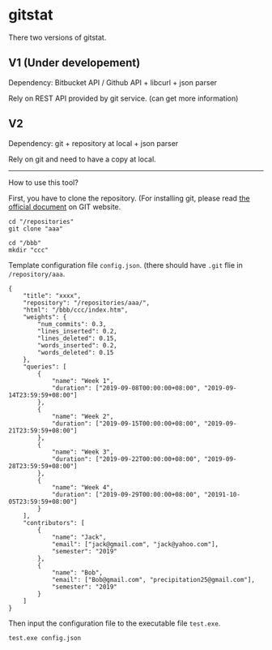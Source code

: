 # gitstat

There two versions of gitstat.

## V1 (Under developement)

Dependency: Bitbucket API / Github API + libcurl + json parser

Rely on REST API provided by git service. (can get more information)

## V2

Dependency: git + repository at local + json parser

Rely on git and need to have a copy at local.

---

How to use this tool?

First, you have to clone the repository. (For installing git, please read [the official document](https://git-scm.com/book/en/v2/Getting-Started-Installing-Git) on GIT website.

```
cd "/repositories"
git clone "aaa"

cd "/bbb"
mkdir "ccc"
```

Template configuration file `config.json`. (there should have `.git` flie in `/repository/aaa`.

```
{
    "title": "xxxx",
    "repository": "/repositories/aaa/",
    "html": "/bbb/ccc/index.htm",
    "weights": {
        "num_commits": 0.3,
        "lines_inserted": 0.2,
        "lines_deleted": 0.15,
        "words_inserted": 0.2,
        "words_deleted": 0.15
    },
    "queries": [
        {
            "name": "Week 1",
            "duration": ["2019-09-08T00:00:00+08:00", "2019-09-14T23:59:59+08:00"]
        },
        {
            "name": "Week 2",
            "duration": ["2019-09-15T00:00:00+08:00", "2019-09-21T23:59:59+08:00"]
        },
        {
            "name": "Week 3",
            "duration": ["2019-09-22T00:00:00+08:00", "2019-09-28T23:59:59+08:00"]
        },
        {
            "name": "Week 4",
            "duration": ["2019-09-29T00:00:00+08:00", "20191-10-05T23:59:59+08:00"]
        }
    ],
    "contributors": [
        {
            "name": "Jack",
            "email": ["jack@gmail.com", "jack@yahoo.com"],
            "semester": "2019"
        },
        {
            "name": "Bob",
            "email": ["Bob@gmail.com", "precipitation25@gmail.com"],
            "semester": "2019"
        }
    ]
}
```

Then input the configuration file to the executable file `test.exe`.

```
test.exe config.json
```
